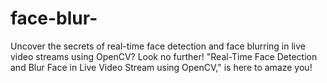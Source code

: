 # face-blur-
Uncover the secrets of real-time face detection and face blurring in live video streams using OpenCV? Look no further! "Real-Time Face Detection and Blur Face in Live Video Stream using OpenCV," is here to amaze you!
